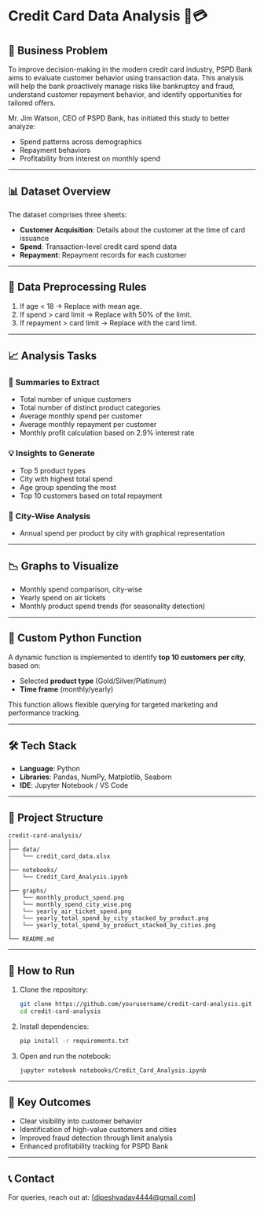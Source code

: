 
# Credit Card Data Analysis 🧾💳

## 📘 Business Problem

To improve decision-making in the modern credit card industry, PSPD Bank aims to evaluate customer behavior using transaction data. This analysis will help the bank proactively manage risks like bankruptcy and fraud, understand customer repayment behavior, and identify opportunities for tailored offers.

Mr. Jim Watson, CEO of PSPD Bank, has initiated this study to better analyze:

- Spend patterns across demographics
- Repayment behaviors
- Profitability from interest on monthly spend

---

## 📊 Dataset Overview

The dataset comprises three sheets:

- **Customer Acquisition**: Details about the customer at the time of card issuance
- **Spend**: Transaction-level credit card spend data
- **Repayment**: Repayment records for each customer

---

## 🧹 Data Preprocessing Rules

1. If age < 18 → Replace with mean age.
2. If spend > card limit → Replace with 50% of the limit.
3. If repayment > card limit → Replace with the card limit.

---

## 📈 Analysis Tasks

### 🔢 Summaries to Extract

- Total number of unique customers
- Total number of distinct product categories
- Average monthly spend per customer
- Average monthly repayment per customer
- Monthly profit calculation based on 2.9% interest rate

### 💡 Insights to Generate

- Top 5 product types
- City with highest total spend
- Age group spending the most
- Top 10 customers based on total repayment

### 📍 City-Wise Analysis

- Annual spend per product by city with graphical representation

---

## 📉 Graphs to Visualize

- Monthly spend comparison, city-wise
- Yearly spend on air tickets
- Monthly product spend trends (for seasonality detection)

---

## 🔁 Custom Python Function

A dynamic function is implemented to identify **top 10 customers per city**, based on:

- Selected **product type** (Gold/Silver/Platinum)
- **Time frame** (monthly/yearly)

This function allows flexible querying for targeted marketing and performance tracking.

---

## 🛠️ Tech Stack

- **Language**: Python
- **Libraries**: Pandas, NumPy, Matplotlib, Seaborn
- **IDE**: Jupyter Notebook / VS Code

---

## 📁 Project Structure

```plaintext
credit-card-analysis/
│
├── data/
│   └── credit_card_data.xlsx
│
├── notebooks/
│   └── Credit_Card_Analysis.ipynb
│
├── graphs/
│   └── monthly_product_spend.png
│   └── monthly_spend_city_wise.png
│   └── yearly_air_ticket_spend.png
│   └── yearly_total_spend_by_city_stacked_by_product.png
│   └── yearly_total_spend_by_product_stacked_by_cities.png
│
└── README.md
```

---

## 🚀 How to Run

1. Clone the repository:
   ```bash
   git clone https://github.com/yourusername/credit-card-analysis.git
   cd credit-card-analysis
   ```

2. Install dependencies:
   ```bash
   pip install -r requirements.txt
   ```

3. Open and run the notebook:
   ```bash
   jupyter notebook notebooks/Credit_Card_Analysis.ipynb
   ```

---

## 📌 Key Outcomes

- Clear visibility into customer behavior
- Identification of high-value customers and cities
- Improved fraud detection through limit analysis
- Enhanced profitability tracking for PSPD Bank

---

## 📞 Contact

For queries, reach out at: [dipeshyadav4444@gmail.com]


